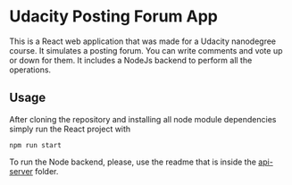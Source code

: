 # Udacity Posting Forum App

This is a React web application that was made for a Udacity nanodegree course. It simulates a posting forum. You can write comments and vote up or down for them. It includes a NodeJs backend to perform all the operations.

## Usage

After cloning the repository and installing all node module dependencies simply run the React project with
```
npm run start
```
To run the Node backend, please, use the readme that is inside the [api-server](https://github.com/didopimentel/udacity-p2-readable/tree/master/api-server) folder.
